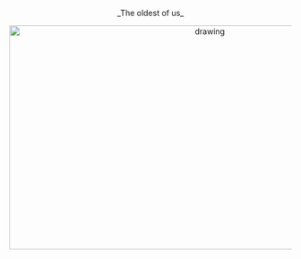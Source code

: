 
<p align="center">
_The oldest of us_
<p align="center">



<img src="https://i.imgur.com/lvWKNlM.png" alt="drawing" width="700" height="400"/>

